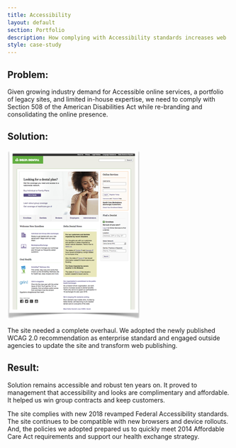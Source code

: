 ```yaml
---
title: Accessibility
layout: default
section: Portfolio
description: How complying with Accessibility standards increases web  site value.
style: case-study
---
```

## Problem:

Given growing industry demand for Accessible online services, a portfolio of legacy sites, and limited in-house expertise, we need to comply with Section 508 of the American Disabilities Act while re-branding and consolidating the online presence.

## Solution:

![Delta Dental of California Home Page](ddins-homepage.png "Accessible Sites")

The site needed a complete overhaul. We adopted the newly published WCAG 2.0 recommendation as enterprise standard and engaged outside agencies to update the site and transform web publishing.

## Result:

Solution remains accessible and robust ten years on. It proved to management that accessibility and looks are complimentary and affordable. It helped us win group contracts and keep customers.

The site complies with new 2018 revamped Federal Accessibility standards. The site continues to be compatible with new browsers and device rollouts. And, the policies we adopted prepared us to quickly meet 2014 Affordable Care Act requirements and support our health exchange strategy.
 